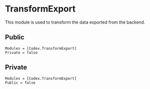 # TransformExport

This module is used to transform the data exported from the backend.

## Public

```@autodocs
Modules = [Codex.TransformExport]
Private = false
```

## Private 

```@autodocs
Modules = [Codex.TransformExport]
Public = false
```
